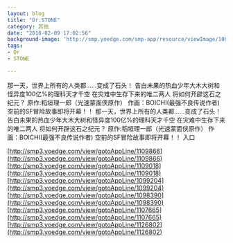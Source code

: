 ```yaml
---
layout: blog
title: "Dr.STONE"
category: 其他
date: "2018-02-09 17:02:56"
background-image: 'http://smp.yoedge.com/smp-app/resource/viewImage/1003260appline.png'
tags:
- Dr
- STONE

---
```

那一天，世界上所有的人类都……变成了石头！ 告白未果的热血少年大木大树和怪异度100亿%的理科天才千空 在灾难中生存下来的唯二两人 将如何开辟这石之纪元？ 原作:稻垣理一郎（光速蒙面侠原作） 作画：BOICHI(最强不良传说作者) 空前的SF冒险故事即将开幕！！
那一天，世界上所有的人类都……变成了石头！ 告白未果的热血少年大木大树和怪异度100亿%的理科天才千空 在灾难中生存下来的唯二两人 将如何开辟这石之纪元？ 原作:稻垣理一郎（光速蒙面侠原作） 作画：BOICHI(最强不良传说作者) 空前的SF冒险故事即将开幕！！
入口

[http://smp3.yoedge.com/view/gotoAppLine/1109866](http://smp3.yoedge.com/view/gotoAppLine/1109866)
[http://smp3.yoedge.com/view/gotoAppLine/1109018](http://smp3.yoedge.com/view/gotoAppLine/1109018)
[http://smp3.yoedge.com/view/gotoAppLine/1099204](http://smp3.yoedge.com/view/gotoAppLine/1099204)
[http://smp3.yoedge.com/view/gotoAppLine/1098390](http://smp3.yoedge.com/view/gotoAppLine/1098390)
[http://smp3.yoedge.com/view/gotoAppLine/1107665](http://smp3.yoedge.com/view/gotoAppLine/1107665)
[http://smp3.yoedge.com/view/gotoAppLine/1126802](http://smp3.yoedge.com/view/gotoAppLine/1126802)

        
